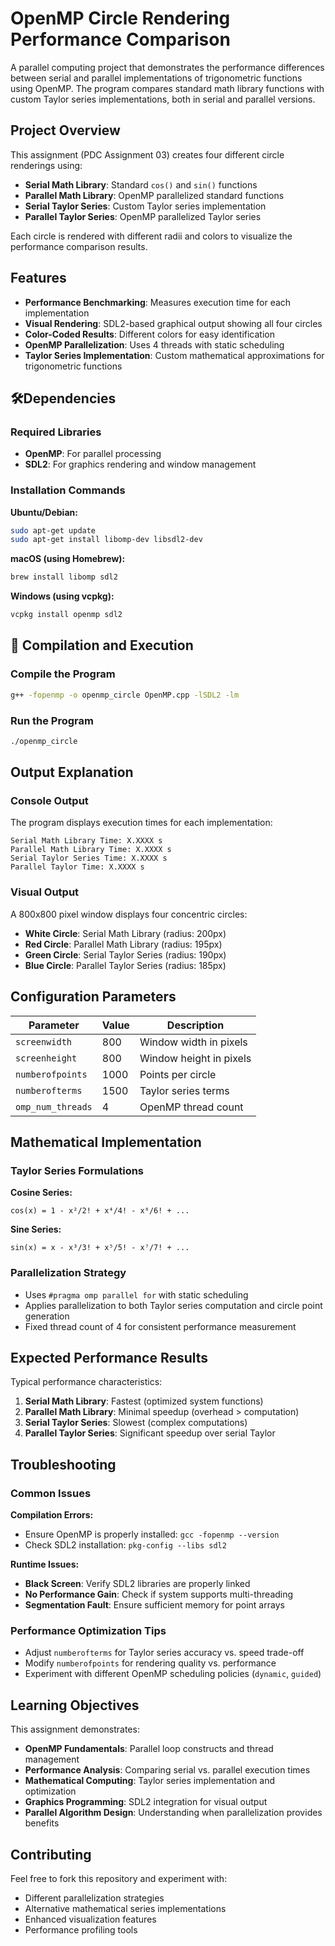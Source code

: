 # OpenMP Circle Rendering Performance Comparison

A parallel computing project that demonstrates the performance differences between serial and parallel implementations of trigonometric functions using OpenMP. The program compares standard math library functions with custom Taylor series implementations, both in serial and parallel versions.

## Project Overview

This assignment (PDC Assignment 03) creates four different circle renderings using:
- **Serial Math Library**: Standard `cos()` and `sin()` functions
- **Parallel Math Library**: OpenMP parallelized standard functions  
- **Serial Taylor Series**: Custom Taylor series implementation
- **Parallel Taylor Series**: OpenMP parallelized Taylor series

Each circle is rendered with different radii and colors to visualize the performance comparison results.

## Features

- **Performance Benchmarking**: Measures execution time for each implementation
- **Visual Rendering**: SDL2-based graphical output showing all four circles
- **Color-Coded Results**: Different colors for easy identification
- **OpenMP Parallelization**: Uses 4 threads with static scheduling
- **Taylor Series Implementation**: Custom mathematical approximations for trigonometric functions

## 🛠Dependencies

### Required Libraries
- **OpenMP**: For parallel processing
- **SDL2**: For graphics rendering and window management

### Installation Commands

**Ubuntu/Debian:**
```bash
sudo apt-get update
sudo apt-get install libomp-dev libsdl2-dev
```

**macOS (using Homebrew):**
```bash
brew install libomp sdl2
```

**Windows (using vcpkg):**
```bash
vcpkg install openmp sdl2
```

## 🚀 Compilation and Execution

### Compile the Program
```bash
g++ -fopenmp -o openmp_circle OpenMP.cpp -lSDL2 -lm
```

### Run the Program
```bash
./openmp_circle
```

## Output Explanation

### Console Output
The program displays execution times for each implementation:
```
Serial Math Library Time: X.XXXX s
Parallel Math Library Time: X.XXXX s
Serial Taylor Series Time: X.XXXX s
Parallel Taylor Time: X.XXXX s
```

### Visual Output
A 800x800 pixel window displays four concentric circles:
- **White Circle**: Serial Math Library (radius: 200px)
- **Red Circle**: Parallel Math Library (radius: 195px)
- **Green Circle**: Serial Taylor Series (radius: 190px)
- **Blue Circle**: Parallel Taylor Series (radius: 185px)

## Configuration Parameters

| Parameter | Value | Description |
|-----------|-------|-------------|
| `screenwidth` | 800 | Window width in pixels |
| `screenheight` | 800 | Window height in pixels |
| `numberofpoints` | 1000 | Points per circle |
| `numberofterms` | 1500 | Taylor series terms |
| `omp_num_threads` | 4 | OpenMP thread count |

## Mathematical Implementation

### Taylor Series Formulations

**Cosine Series:**
```
cos(x) = 1 - x²/2! + x⁴/4! - x⁶/6! + ...
```

**Sine Series:**
```
sin(x) = x - x³/3! + x⁵/5! - x⁷/7! + ...
```

### Parallelization Strategy
- Uses `#pragma omp parallel for` with static scheduling
- Applies parallelization to both Taylor series computation and circle point generation
- Fixed thread count of 4 for consistent performance measurement

## Expected Performance Results

Typical performance characteristics:
1. **Serial Math Library**: Fastest (optimized system functions)
2. **Parallel Math Library**: Minimal speedup (overhead > computation)
3. **Serial Taylor Series**: Slowest (complex computations)
4. **Parallel Taylor Series**: Significant speedup over serial Taylor

## Troubleshooting

### Common Issues

**Compilation Errors:**
- Ensure OpenMP is properly installed: `gcc -fopenmp --version`
- Check SDL2 installation: `pkg-config --libs sdl2`

**Runtime Issues:**
- **Black Screen**: Verify SDL2 libraries are properly linked
- **No Performance Gain**: Check if system supports multi-threading
- **Segmentation Fault**: Ensure sufficient memory for point arrays

### Performance Optimization Tips
- Adjust `numberofterms` for Taylor series accuracy vs. speed trade-off
- Modify `numberofpoints` for rendering quality vs. performance
- Experiment with different OpenMP scheduling policies (`dynamic`, `guided`)

## Learning Objectives

This assignment demonstrates:
- **OpenMP Fundamentals**: Parallel loop constructs and thread management
- **Performance Analysis**: Comparing serial vs. parallel execution times
- **Mathematical Computing**: Taylor series implementation and optimization
- **Graphics Programming**: SDL2 integration for visual output
- **Parallel Algorithm Design**: Understanding when parallelization provides benefits

## Contributing

Feel free to fork this repository and experiment with:
- Different parallelization strategies
- Alternative mathematical series implementations
- Enhanced visualization features
- Performance profiling tools
